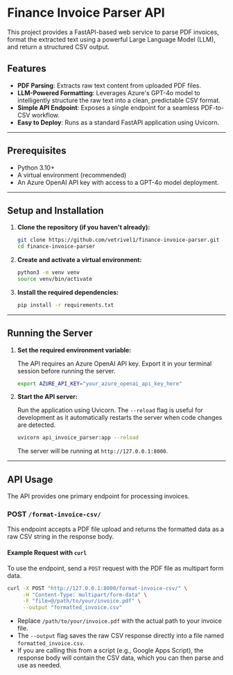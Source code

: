 # Finance Invoice Parser API

This project provides a FastAPI-based web service to parse PDF invoices, format the extracted text using a powerful Large Language Model (LLM), and return a structured CSV output.

## Features

- **PDF Parsing**: Extracts raw text content from uploaded PDF files.
- **LLM-Powered Formatting**: Leverages Azure's GPT-4o model to intelligently structure the raw text into a clean, predictable CSV format.
- **Simple API Endpoint**: Exposes a single endpoint for a seamless PDF-to-CSV workflow.
- **Easy to Deploy**: Runs as a standard FastAPI application using Uvicorn.

---

## Prerequisites

- Python 3.10+
- A virtual environment (recommended)
- An Azure OpenAI API key with access to a GPT-4o model deployment.

---

## Setup and Installation

1.  **Clone the repository (if you haven't already):**
    ```bash
    git clone https://github.com/vetrivel1/finance-invoice-parser.git
    cd finance-invoice-parser
    ```

2.  **Create and activate a virtual environment:**
    ```bash
    python3 -m venv venv
    source venv/bin/activate
    ```

3.  **Install the required dependencies:**
    ```bash
    pip install -r requirements.txt
    ```

---

## Running the Server

1.  **Set the required environment variable:**

    The API requires an Azure OpenAI API key. Export it in your terminal session before running the server.

    ```bash
    export AZURE_API_KEY="your_azure_openai_api_key_here"
    ```

2.  **Start the API server:**

    Run the application using Uvicorn. The `--reload` flag is useful for development as it automatically restarts the server when code changes are detected.

    ```bash
    uvicorn api_invoice_parser:app --reload
    ```

    The server will be running at `http://127.0.0.1:8000`.

---

## API Usage

The API provides one primary endpoint for processing invoices.

### POST `/format-invoice-csv/`

This endpoint accepts a PDF file upload and returns the formatted data as a raw CSV string in the response body.

#### Example Request with `curl`

To use the endpoint, send a `POST` request with the PDF file as multipart form data.

```bash
curl -X POST "http://127.0.0.1:8000/format-invoice-csv/" \
     -H "Content-Type: multipart/form-data" \
     -F "file=@/path/to/your/invoice.pdf" \
     --output "formatted_invoice.csv"
```

-   Replace `/path/to/your/invoice.pdf` with the actual path to your invoice file.
-   The `--output` flag saves the raw CSV response directly into a file named `formatted_invoice.csv`.
-   If you are calling this from a script (e.g., Google Apps Script), the response body will contain the CSV data, which you can then parse and use as needed. 